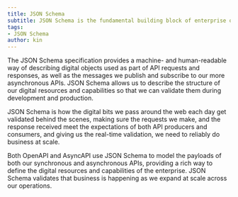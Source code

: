 ```yaml
---
title: JSON Schema
subtitle: JSON Schema is the fundamental building block of enterprise operations.
tags:
- JSON Schema
author: kin
---
```


The JSON Schema specification provides a machine- and human-readable way of describing digital objects used as part of API requests and responses, as well as the messages we publish and subscribe to our more asynchronous APIs. JSON Schema allows us to describe the structure of our digital resources and capabilities so that we can validate them during development and production.

JSON Schema is how the digital bits we pass around the web each day get validated behind the scenes, making sure the requests we make, and the response received meet the expectations of both API producers and consumers, and giving us the real-time validation, we need to reliably do business at scale.

Both OpenAPI and AsyncAPI use JSON Schema to model the payloads of both our synchronous and asynchronous APIs, providing a rich way to define the digital resources and capabilities of the enterprise. JSON Schema validates that business is happening as we expand at scale across our operations.



